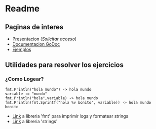 # Readme

## Paginas de interes

* [Presentacion](https://docs.google.com/presentation/d/1TLOm5MHnCtsWBaYrpAzBNzDcAsckw2YAox9yN-hBC8Q/edit?usp=sharing) (*Solicitar acceso*)
* [Documentacion GoDoc](https://godoc.org/)
* [Ejemplos](https://gobyexample.com/)

## Utilidades para resolver los ejercicios

### ¿Como Logear?
    fmt.Println("hola mundo") -> hola mundo
    variable := "mundo"
    fmt.Println("hola",variable) -> hola mundo
    fmt.Println(fmt.Sprintf("hola %v bonito", variable)) -> hola mundo bonito

* [Link](https://golang.org/pkg/fmt/) a libreria 'fmt' para imprimir logs y formatear strings
* [Link](https://golang.org/pkg/strings/) a libreria 'strings'
